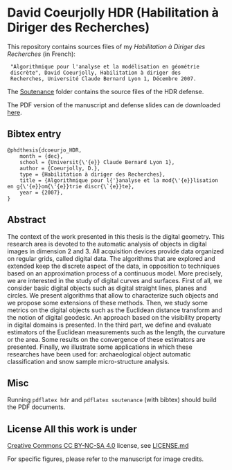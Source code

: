 # David Coeurjolly HDR (Habilitation à Diriger des Recherches)


This repository contains sources files of my *Habilitation à Diriger
des Recherches* (in French):


     "Algorithmique pour l'analyse et la modélisation en géométrie
     discrète", David Coeurjolly, Habilitation à diriger des
     Recherches, Université Claude Bernard Lyon 1, Décembre 2007.

The
[Soutenance](https://github.com/dcoeurjo/HDR/tree/master/Soutenance) folder
contains the source files of the HDR defense.

The PDF version of the manuscript and defense slides can de downloaded [here](http://liris.cnrs.fr/david.coeurjolly/phd.html).

## Bibtex entry

    @phdthesis{dcoeurjo_HDR,
    	month = {dec},
    	school = {Universit{\'{e}} Claude Bernard Lyon 1},
    	author = {Coeurjolly, D.},
        type = {Habilitation à diriger des Recherches},
    	title = {Algorithmique pour l{'}analyse et la mod{\'{e}}lisation en g{\'{e}}om{\'{e}}trie discr{\`{e}}te},
	    year = {2007},
    }

## Abstract

The context of the work presented in this thesis is the digital
geometry. This research area is devoted to the automatic analysis of
objects in digital images in dimension 2 and 3. All acquisition
devices provide data organized on regular grids, called digital
data. The algorithms that are explored and extended keep the discrete
aspect of the data, in opposition to techniques based on an
approximation process of a continuous model. More precisely, we are
interested in the study of digital curves and surfaces. First of all,
we consider basic digital objects such as digital straight lines,
planes and circles. We present algorithms that allow to characterize
such objects and we propose some extensions of these methods. Then, we
study some metrics on the digital objects such as the Euclidean
distance transform and the notion of digital geodesic. An approach
based on the visibility property in digital domains is presented. In
the third part, we define and evaluate estimators of the Euclidean
measurements such as the length, the curvature or the area. Some
results on the convergence of these estimators are presented. Finally,
we illustrate some applications in which these researches have been
used for: archaeological object automatic classification and snow
sample micro-structure analysis.

## Misc

Running ```pdflatex hdr``` and ```pdflatex soutenance``` (with bibtex)
should build the PDF documents.


## License All this work is under
[Creative Commons CC BY-NC-SA 4.0](http://creativecommons.org/licenses/by-nc-sa/4.0/)
license, see
[LICENSE.md](https://github.com/jlevallois/PhD-Thesis/blob/master/LICENSE.md)

For specific figures, please refer to the manuscript for image credits. 
